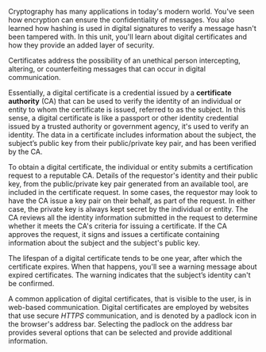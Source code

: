 Cryptography has many applications in today's modern world. You've seen how encryption can ensure the confidentiality of messages. You also learned how hashing is used in digital signatures to verify a message hasn't been tampered with. In this unit, you'll learn about digital certificates and how they provide an added layer of security.

Certificates address the possibility of an unethical person intercepting, altering, or counterfeiting messages that can occur in digital communication.

Essentially, a digital certificate is a credential issued by a **certificate authority** (CA) that can be used to verify the identity of an individual or entity to whom the certificate is issued, referred to as the subject. In this sense, a digital certificate is like a passport or other identity credential issued by a trusted authority or government agency, it's used to verify an identity. The data in a certificate includes information about the subject, the subject’s public key from their public/private key pair, and has been verified by the CA.

To obtain a digital certificate, the individual or entity submits a certification request to a reputable CA. Details of the requestor's identity and their public key, from the public/private key pair generated from an available tool, are included in the certificate request. In some cases, the requestor may look to have the CA issue a key pair on their behalf, as part of the request. In either case, the private key is always kept secret by the individual or entity. The CA reviews all the identity information submitted in the request to determine whether it meets the CA's criteria for issuing a certificate. If the CA approves the request, it signs and issues a certificate containing information about the subject and the subject's public key.

The lifespan of a digital certificate tends to be one year, after which the certificate expires. When that happens, you'll see a warning message about expired certificates. The warning indicates that the subject’s identity can't be confirmed.

A common application of digital certificates, that is visible to the user, is in web-based communication. Digital certificates are employed by websites that use secure _HTTPS_ communication, and is denoted by a padlock icon in the browser's address bar. Selecting the padlock on the address bar provides several options that can be selected and provide additional information.